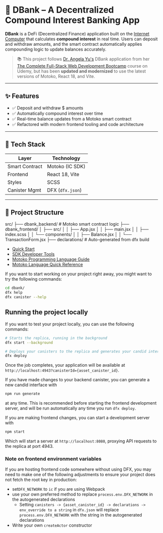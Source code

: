 # 🧮 DBank – A Decentralized Compound Interest Banking App

**DBank** is a DeFi (Decentralized Finance) application built on the [Internet Computer](https://internetcomputer.org) that calculates **compound interest** in real time. Users can deposit and withdraw amounts, and the smart contract automatically applies compounding logic to update balances accurately.

> 📚 This project follows [Dr. Angela Yu's](https://www.appbrewery.co/) DBank application from her [The Complete Full-Stack Web Development Bootcamp](https://www.udemy.com/course/the-complete-web-development-bootcamp/?couponCode=ST19MT280525G3) course on Udemy, but has been **updated and modernized** to use the latest versions of Motoko, React 18, and Vite.

---

## ✨ Features

- ✅ Deposit and withdraw $ amounts
- ✅ Automatically compound interest over time
- ✅ Real-time balance updates from a Motoko smart contract
- ✅ Refactored with modern frontend tooling and code architecture

---

## 🧱 Tech Stack

| Layer         | Technology                      |
|--------------|----------------------------------|
| Smart Contract | Motoko (IC SDK)                |
| Frontend     | React 18, Vite                   |
| Styles       | SCSS                             |
| Canister Mgmt| DFX (`dfx.json`)                 |

---

## 📁 Project Structure

src/
├── dbank_backend/ # Motoko smart contract logic
├── dbank_frontend/
│ ├── src/
│ │ ├── App.jsx
│ │ ├── main.jsx
│ │ ├── index.scss
│ │ └── components/
│ │ ├── Balance.jsx
│ │ └── TransactionForm.jsx
├── declarations/ # Auto-generated from dfx build


- [Quick Start](https://internetcomputer.org/docs/current/developer-docs/setup/deploy-locally)
- [SDK Developer Tools](https://internetcomputer.org/docs/current/developer-docs/setup/install)
- [Motoko Programming Language Guide](https://internetcomputer.org/docs/current/motoko/main/motoko)
- [Motoko Language Quick Reference](https://internetcomputer.org/docs/current/motoko/main/language-manual)

If you want to start working on your project right away, you might want to try the following commands:

```bash
cd dbank/
dfx help
dfx canister --help
```

## Running the project locally

If you want to test your project locally, you can use the following commands:

```bash
# Starts the replica, running in the background
dfx start --background

# Deploys your canisters to the replica and generates your candid interface
dfx deploy
```

Once the job completes, your application will be available at `http://localhost:4943?canisterId={asset_canister_id}`.

If you have made changes to your backend canister, you can generate a new candid interface with

```bash
npm run generate
```

at any time. This is recommended before starting the frontend development server, and will be run automatically any time you run `dfx deploy`.

If you are making frontend changes, you can start a development server with

```bash
npm start
```

Which will start a server at `http://localhost:8080`, proxying API requests to the replica at port 4943.

### Note on frontend environment variables

If you are hosting frontend code somewhere without using DFX, you may need to make one of the following adjustments to ensure your project does not fetch the root key in production:

- set`DFX_NETWORK` to `ic` if you are using Webpack
- use your own preferred method to replace `process.env.DFX_NETWORK` in the autogenerated declarations
  - Setting `canisters -> {asset_canister_id} -> declarations -> env_override to a string` in `dfx.json` will replace `process.env.DFX_NETWORK` with the string in the autogenerated declarations
- Write your own `createActor` constructor
